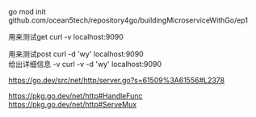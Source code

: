 go mod init github.com/ocean5tech/repository4go/buildingMicroserviceWithGo/ep1

用来测试get
curl -v localhost:9090

用来测试post
curl -d 'wy'  localhost:9090  
给出详细信息 -v
curl -v -d 'wy'  localhost:9090  

https://go.dev/src/net/http/server.go?s=61509%3A61556#L2378


https://pkg.go.dev/net/http#HandleFunc
https://pkg.go.dev/net/http#ServeMux